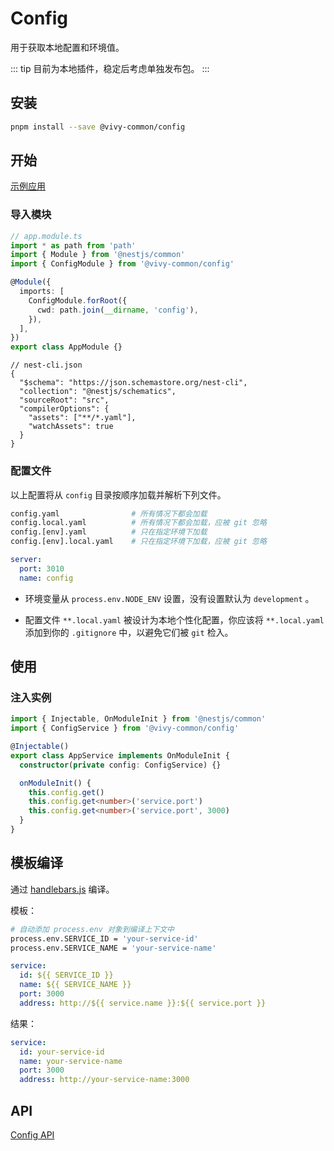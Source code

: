 # Config

用于获取本地配置和环境值。

::: tip
目前为本地插件，稳定后考虑单独发布包。
:::

## 安装

```bash
pnpm install --save @vivy-common/config
```

## 开始

[示例应用](https://github.com/haiweilian/vivy-nest-admin/tree/main/vivy-modules/vivy-system)

### 导入模块

```ts
// app.module.ts
import * as path from 'path'
import { Module } from '@nestjs/common'
import { ConfigModule } from '@vivy-common/config'

@Module({
  imports: [
    ConfigModule.forRoot({
      cwd: path.join(__dirname, 'config'),
    }),
  ],
})
export class AppModule {}
```

```json{7}
// nest-cli.json
{
  "$schema": "https://json.schemastore.org/nest-cli",
  "collection": "@nestjs/schematics",
  "sourceRoot": "src",
  "compilerOptions": {
    "assets": ["**/*.yaml"],
    "watchAssets": true
  }
}
```

### 配置文件

以上配置将从 `config` 目录按顺序加载并解析下列文件。

```bash
config.yaml                # 所有情况下都会加载
config.local.yaml          # 所有情况下都会加载，应被 git 忽略
config.[env].yaml          # 只在指定环境下加载
config.[env].local.yaml    # 只在指定环境下加载，应被 git 忽略
```

```yaml
server:
  port: 3010
  name: config
```

- 环境变量从 `process.env.NODE_ENV` 设置，没有设置默认为 `development` 。

- 配置文件 `**.local.yaml` 被设计为本地个性化配置，你应该将 `**.local.yaml` 添加到你的 `.gitignore` 中，以避免它们被 `git` 检入。

## 使用

### 注入实例

```ts
import { Injectable, OnModuleInit } from '@nestjs/common'
import { ConfigService } from '@vivy-common/config'

@Injectable()
export class AppService implements OnModuleInit {
  constructor(private config: ConfigService) {}

  onModuleInit() {
    this.config.get()
    this.config.get<number>('service.port')
    this.config.get<number>('service.port', 3000)
  }
}
```

## 模板编译

通过 [handlebars.js](https://github.com/handlebars-lang/handlebars.js) 编译。

模板：

```bash
# 自动添加 process.env 对象到编译上下文中
process.env.SERVICE_ID = 'your-service-id'
process.env.SERVICE_NAME = 'your-service-name'
```

```yaml
service:
  id: ${{ SERVICE_ID }}
  name: ${{ SERVICE_NAME }}
  port: 3000
  address: http://${{ service.name }}:${{ service.port }}
```

结果：

```yaml
service:
  id: your-service-id
  name: your-service-name
  port: 3000
  address: http://your-service-name:3000
```

## API

[Config API](https://github.com/haiweilian/vivy-nest-admin/blob/main/vivy-common/vivy-plugin-config/src/config.service.ts)
